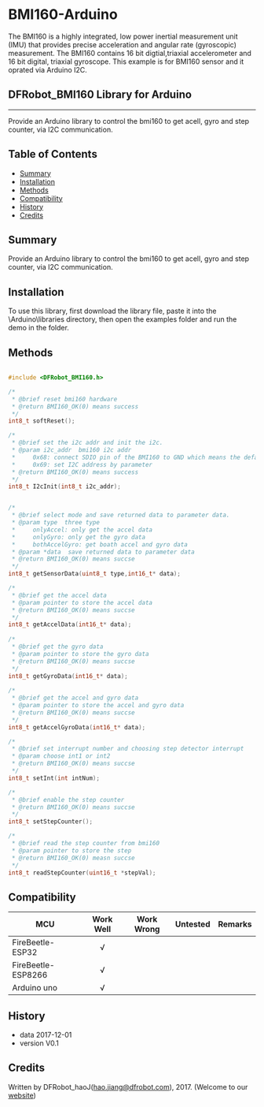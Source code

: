 # BMI160-Arduino
The BMI160 is a highly integrated, low power inertial measurement unit (IMU) that provides precise acceleration and angular rate (gyroscopic) measurement.
The BMI160 contains 16 bit digtial,triaxial accelerometer and 16 bit digital, triaxial gyroscope.
This example is for BMI160 sensor and it oprated via Arduino I2C.


## DFRobot_BMI160 Library for Arduino
---------------------------------------------------------

Provide an Arduino library to control the bmi160 to get acell, gyro and step counter, via I2C communication.

## Table of Contents

* [Summary](#summary)
* [Installation](#installation)
* [Methods](#methods)
* [Compatibility](#compatibility)
* [History](#history)
* [Credits](#credits)

## Summary

Provide an Arduino library to control the bmi160 to get acell, gyro and step counter, via I2C communication.

## Installation

To use this library, first download the library file, paste it into the \Arduino\libraries directory, then open the examples folder and run the demo in the folder.

## Methods

```C++	

#include <DFRobot_BMI160.h>

/*
 * @brief reset bmi160 hardware
 * @return BMI160_OK(0) means success
 */
int8_t softReset();

/*
 * @brief set the i2c addr and init the i2c.
 * @param i2c_addr  bmi160 i2c addr
 *     0x68: connect SDIO pin of the BMI160 to GND which means the default I2C address
 *     0x69: set I2C address by parameter
 * @return BMI160_OK(0) means success
 */
int8_t I2cInit(int8_t i2c_addr);


/*
 * @brief select mode and save returned data to parameter data.
 * @param type  three type
 *     onlyAccel: only get the accel data
 *     onlyGyro: only get the gyro data
 *     bothAccelGyro: get boath accel and gyro data
 * @param *data  save returned data to parameter data
 * @return BMI160_OK(0) means succse
 */
int8_t getSensorData(uint8_t type,int16_t* data);

/*
 * @brief get the accel data 
 * @param pointer to store the accel data
 * @return BMI160_OK(0) means succse
 */
int8_t getAccelData(int16_t* data);
  
/*
 * @brief get the gyro data 
 * @param pointer to store the gyro data
 * @return BMI160_OK(0) means succse
 */
int8_t getGyroData(int16_t* data);
    
/*
 * @brief get the accel and gyro data 
 * @param pointer to store the accel and gyro data
 * @return BMI160_OK(0) means succse
 */
int8_t getAccelGyroData(int16_t* data);

/*
 * @brief set interrupt number and choosing step detector interrupt
 * @param choose int1 or int2
 * @return BMI160_OK(0) means succse
 */
int8_t setInt(int intNum);

/*
 * @brief enable the step counter
 * @return BMI160_OK(0) means succse
 */
int8_t setStepCounter();

/*
 * @brief read the step counter from bmi160
 * @param pointer to store the step 
 * @return BMI160_OK(0) measn succse
 */
int8_t readStepCounter(uint16_t *stepVal);

```

## Compatibility

MCU                | Work Well    | Work Wrong   | Untested    | Remarks
------------------ | :----------: | :----------: | :---------: | -----
FireBeetle-ESP32   |      √       |              |             | 
FireBeetle-ESP8266 |      √       |              |             | 
Arduino uno        |      √       |              |             | 


## History

- data 2017-12-01
- version V0.1


## Credits

Written by DFRobot_haoJ(hao.jiang@dfrobot.com), 2017. (Welcome to our [website](https://www.dfrobot.com/))





